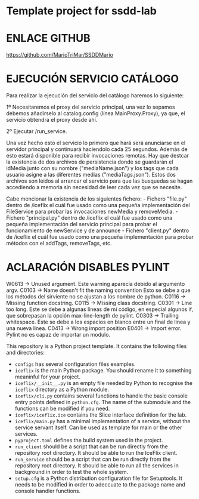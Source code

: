 # Template project for ssdd-lab

# ENLACE GITHUB
https://github.com/MarioTriMar/SSDDMario


# EJECUCIÓN SERVICIO CATÁLOGO
Para realizar la ejecución del servicio del catálogo haremos lo siguiente:

1º Necesitaremos el proxy del servicio principal, una vez lo sepamos debemos añadirselo al catalog.config (línea MainProxy.Proxy), ya que,
el servicio obtendrá el proxy desde ahí.

2º Ejecutar /run_service. 

Una vez hecho esto el servicio lo primero que hará será anunciarse en el servidor principal y continuará haciendolo cada 25 segundos.
Además de esto estará disponible para recibir invocaciones remotas.
Hay que destcar la existencia de dos archivos de persistencia donde se guardarán el idMedia junto con su nombre ("mediaName.json") y los tags que cada usuario asigne a las diferentes medias ("mediaTags.json").
Estos dos archivos son leidos al arrancar el servicio para que las busquedas se hagan accediendo a memoria sin necesidad de leer cada vez 
que se necesite.

Cabe mencionar la existencia de los siguientes fichero:
    - Fichero "file.py" dentro de /iceflix el cuál fue usado como una  pequeña implementación del FileService para probar las invocaciones newMedia y removeMedia.
    - Fichero "principal.py" dentro de /iceflix el cuál fue usado como una pequeña implementación del servicio principal para probar el funcionamiento de newService y de announce
    - Fichero "client.py" dentro de /iceflix el cuál fue usado como una pequeña implementación para probar métodos con el addTags, removeTags, etc.



# ACLARACIÓN DISABLES PYLINT
W0613 -> Unused argument.
Este warning aparecía debido al argumento argv.
C0103 -> Name doesn't fit the naming convention
Esto se debe a que los métodos del sirviente no se ajustan a los nombre de python.
C0116 -> Missing function docstring.
C0115 -> Missing class docstring.
C0301 -> Line too long.
Este se debe a algunas líneas de mi código, en especial algunos if, que sobrepasan la opción max-line-length de pylint.
C0303 -> Trailing whitespace.
Este se debe a los espacios en blanco entre un final de linea y una nueva linea.
C0413 -> Wrong import position
E0401 -> Import error.
Pylint no es capaz de importar un modulo.



This repository is a Python project template.
It contains the following files and directories:

- `configs` has several configuration files examples.
- `iceflix` is the main Python package.
  You should rename it to something meaninful for your project.
- `iceflix/__init__.py` is an empty file needed by Python to
  recognise the `iceflix` directory as a Python module.
- `iceflix/cli.py` contains several functions to handle the basic console entry points
  defined in `python.cfg`.
  The name of the submodule and the functions can be modified if you need.
- `iceflix/iceflix.ice` contains the Slice interface definition for the lab.
- `iceflix/main.py` has a minimal implementation of a service,
  without the service servant itself.
  Can be used as template for main or the other services.
- `pyproject.toml` defines the build system used in the project.
- `run_client` should be a script that can be run directly from the
  repository root directory. It should be able to run the IceFlix
  client.
- `run_service` should be a script that can be run directly from the
  repository root directory. It should be able to run all the services
  in background in order to test the whole system.
- `setup.cfg` is a Python distribution configuration file for Setuptools.
  It needs to be modified in order to adeccuate to the package name and
  console handler functions.
